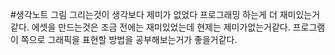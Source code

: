 #생각노트 
그림 그리는것이 생각보다 제미가 없었다
프로그래밍 하는게 더 재미있는거같다.
에셋을 만드는것은 조금 전에는 재미있었는데 현제는 제미가없는거같다.
프로그램이 쪽으로 그래픽을 표현할 방법을 공부해보는거가 좋을거같다.
